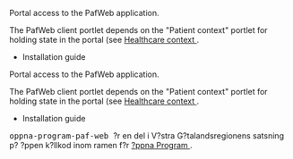 
<td id="wikicontent" class="psdescription">
  <p>
    Portal access to the PafWeb application. 
  </p>
  <p>
    The PafWeb client portlet depends on the "Patient context" portlet for holding state in the portal (see 
    <a href="https://github.com/Vastra-Gotalandsregionen//oppna-program-healthcare-context/" rel="nofollow">
      Healthcare context
    </a>
    . 
  </p>
  <ul>
    <li>
      Installation guide 
    </li>
  </ul>
</td>

<td id="wikicontent" class="psdescription">
  <p>
    Portal access to the PafWeb application. 
  </p>
  <p>
    The PafWeb client portlet depends on the "Patient context" portlet for holding state in the portal (see 
    <a href="https://github.com/Vastra-Gotalandsregionen//oppna-program-healthcare-context/" rel="nofollow">
      Healthcare context
    </a>
    . 
  </p>
  <ul>
    <li>
      Installation guide 
    </li>
  </ul>
</td>

  <p>
    <tt>
      oppna-program-paf-web
    </tt>
     ?r en del i V?stra G?talandsregionens satsning p? ?ppen k?llkod inom ramen f?r 
    <a href="https://github.com/Vastra-Gotalandsregionen//oppna-program">
      ?ppna Program
    </a>
    . 
  </p>
